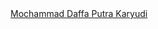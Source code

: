 
<div class="badge-base LI-profile-badge" data-locale="en_US" data-size="large" data-theme="dark" data-type="HORIZONTAL" data-vanity="daffakaryudi" data-version="v1"><a class="badge-base__link LI-simple-link" href="https://id.linkedin.com/in/daffakaryudi?trk=profile-badge">Mochammad Daffa Putra Karyudi</a></div>

<!--
**KeyCode17/KeyCode17** is a ✨ _special_ ✨ repository because its `README.md` (this file) appears on your GitHub profile.

Here are some ideas to get you started:

- 🔭 I’m currently working on ...
- 🌱 I’m currently learning ...
- 👯 I’m looking to collaborate on ...
- 🤔 I’m looking for help with ...
- 💬 Ask me about ...
- 📫 How to reach me: ...
- 😄 Pronouns: ...
- ⚡ Fun fact: ...
-->
<script src="https://platform.linkedin.com/badges/js/profile.js" async defer type="text/javascript"></script>
